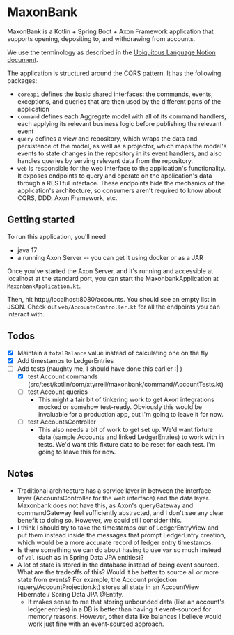  # MaxonBank
MaxonBank is a Kotlin + Spring Boot + Axon Framework application that supports opening, depositing to, and withdrawing from accounts.

We use the terminology as described in the [Ubiquitous Language Notion document](https://www.notion.so/Ubiquitous-Language-51b1115c4f42410fb2bd10e52548b1ad).

The application is structured around the CQRS pattern. It has the following packages:
- `coreapi` defines the basic shared interfaces: the commands, events, exceptions, and queries that are then used by the different parts of the application
- `command` defines each Aggregate model with all of its command handlers, each applying its relevant business logic before publishing the relevant event
- `query` defines a view and repository, which wraps the data and persistence of the model, as well as a projector, which maps the model's events to state changes in the repository in its event handlers, and also handles queries by serving relevant data from the repository. 
- `web` is responsible for the web interface to the application's functionality. It exposes endpoints to query and operate on the application's data through a RESTful interface. These endpoints hide the mechanics of the application's architecture, so consumers aren't required to know about CQRS, DDD, Axon Framework, etc.

## Getting started

To run this application, you'll need
- java 17
- a running Axon Server -- you can get it using docker or as a JAR

Once you've started the Axon Server, and it's running and accessible at localhost at the standard port, you can start the MaxonbankApplication at `MaxonbankApplication.kt`.

Then, hit http://localhost:8080/accounts. You should see an empty list in JSON. Check out `web/AccountsController.kt` for all the endpoints you can interact with.

## Todos
- [x] Maintain a `totalBalance` value instead of calculating one on the fly 
- [x] Add timestamps to LedgerEntries
- [ ] Add tests (naughty me, I should have done this earlier :| )
  - [x] test Account commands (src/test/kotlin/com/xtyrrell/maxonbank/command/AccountTests.kt)
  - [ ] test Account queries
    - This might a fair bit of tinkering work to get Axon integrations mocked or somehow test-ready. Obviously this would be invaluable for a production app, but I'm going to leave it for now.
  - [ ] test AccountsController
    - This also needs a bit of work to get set up. We'd want fixture data (sample Accounts and linked LedgerEntries) to work with in tests. We'd want this fixture data to be reset for each test. I'm going to leave this for now.

## Notes
- Traditional architecture has a service layer in between the interface layer (AccountsController for the web interface) and the data layer. Maxonbank does not have this, as Axon's queryGateway and commandGateway feel sufficiently abstracted, and I don't see any clear benefit to doing so. However, we could still consider this.
- I think I should try to take the timestamps out of LedgerEntryView and put them instead inside the messages that prompt LedgerEntry creation, which would be a more accurate record of ledger entry timestamps.
- Is there something we can do about having to use `var` so much instead of `val` (such as in Spring Data JPA entities)?
- A lot of state is stored in the database instead of being event sourced. What are the tradeoffs of this? Would it be better to source all or more state from events? For example, the Account projection (query/AccountProjection.kt) stores all state in an AccountView Hibernate / Spring Data JPA @Entity.
  - It makes sense to me that storing unbounded data (like an account's ledger entries) in a DB is better than having it event-sourced for memory reasons. However, other data like balances I believe would work just fine with an event-sourced approach.
